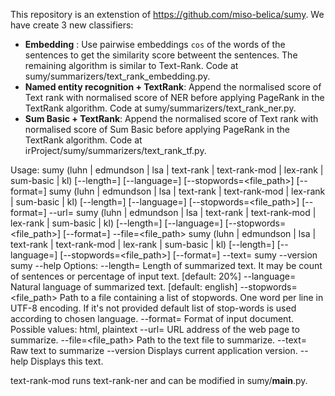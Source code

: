 This repository is an extenstion of https://github.com/miso-belica/sumy. We have create 3 new classifiers:
* **Embedding** : Use pairwise embeddings `cos` of the words of the sentences to get the similarity score betweent the sentences. The remaining algorithm is similar to Text-Rank. Code at sumy/summarizers/text_rank_embedding.py.
* **Named entity recognition + TextRank**: Append the normalised score of Text rank with normalised score of NER before applying PageRank in the TextRank algorithm. Code at sumy/summarizers/text_rank_ner.py.
* **Sum Basic + TextRank**: Append the normalised score of Text rank with normalised score of Sum Basic before applying PageRank in the TextRank algorithm. Code at irProject/sumy/summarizers/text_rank_tf.py.

Usage:
    sumy (luhn | edmundson | lsa | text-rank | text-rank-mod | lex-rank | sum-basic | kl) [--length=<length>] [--language=<lang>] [--stopwords=<file_path>] [--format=<format>]
    sumy (luhn | edmundson | lsa | text-rank | text-rank-mod | lex-rank | sum-basic | kl) [--length=<length>] [--language=<lang>] [--stopwords=<file_path>] [--format=<format>] --url=<url>
    sumy (luhn | edmundson | lsa | text-rank | text-rank-mod | lex-rank | sum-basic | kl) [--length=<length>] [--language=<lang>] [--stopwords=<file_path>] [--format=<format>] --file=<file_path>
    sumy (luhn | edmundson | lsa | text-rank | text-rank-mod | lex-rank | sum-basic | kl) [--length=<length>] [--language=<lang>] [--stopwords=<file_path>] [--format=<format>] --text=<text>
    sumy --version
    sumy --help
Options:
    --length=<length>        Length of summarized text. It may be count of sentences
                             or percentage of input text. [default: 20%]
    --language=<lang>        Natural language of summarized text. [default: english]
    --stopwords=<file_path>  Path to a file containing a list of stopwords. One word per line in UTF-8 encoding.
                             If it's not provided default list of stop-words is used according to chosen language.
    --format=<format>        Format of input document. Possible values: html, plaintext
    --url=<url>              URL address of the web page to summarize.
    --file=<file_path>       Path to the text file to summarize.
    --text=<text>            Raw text to summarize
    --version                Displays current application version.
    --help                   Displays this text.

text-rank-mod runs text-rank-ner and can be modified in sumy/__main__.py.
